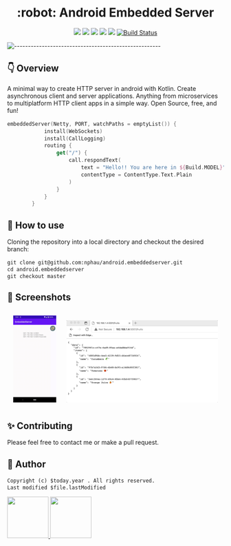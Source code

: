 <h1 align="center"> :robot: Android Embedded Server </h1>

<div align="center">
    <img src="https://img.shields.io/badge/kotlin-v1.6.10-blue.svg">
    <img src="https://img.shields.io/badge/gradle-7.1.0-blueviolet.svg">
    <img src="https://img.shields.io/badge/API-21%2B-blue.svg?style=flat">
    <img src="https://img.shields.io/badge/License-Apache%202.0-success.svg">
    <img src="https://circleci.com/gh/twilio-labs/plugin-rtc.svg?style=svg">
    <a href="https://github.com/nphau/android.embeddedserver/actions/workflows/app-build.yml"><img alt="Build Status" src="https://github.com/nphau/android.embeddedserver/actions/workflows/app-build.yml/badge.svg"/></a>
</div>

![-----------------------------------------------------](https://raw.githubusercontent.com/andreasbm/readme/master/assets/lines/colored.png)

## 👇 Overview

A minimal way to create HTTP server in android with Kotlin. Create asynchronous client and server applications. Anything from microservices to multiplatform HTTP client apps in a simple way. Open Source, free, and fun!

```kotlin
embeddedServer(Netty, PORT, watchPaths = emptyList()) {
            install(WebSockets)
            install(CallLogging)
            routing {
                get("/") {
                    call.respondText(
                        text = "Hello!! You are here in ${Build.MODEL}",
                        contentType = ContentType.Text.Plain
                    )
                }
            }
        }
```
## 🚀 How to use

Cloning the repository into a local directory and checkout the desired branch:

```
git clone git@github.com:nphau/android.embeddedserver.git
cd android.embeddedserver
git checkout master
```
## 🍲 Screenshots

<h4 align="center">
<img src="docs/device.gif" width="20%" vspace="10" hspace="10">
<img src="docs/edge_get.gif" width="70%" vspace="10" hspace="10">

## ✨ Contributing
Please feel free to contact me or make a pull request.

## 👀 Author

``` Created by $username on $today
Copyright (c) $today.year . All rights reserved.
Last modified $file.lastModified
```
<p>
    <a href="https://nphau.medium.com" target="_blank">
    <img src="https://avatars2.githubusercontent.com/u/13111806?s=400&u=f09b6160dbbe2b7eeae0aeb0ab4efac0caad57d7&v=4" width="96" height="96">
    </a>
    <a href="https://github.com/hieuwu" target="_blank">
    <img src="https://avatars.githubusercontent.com/u/43868345?v=4" width="96" height="96">
    </a>
</p>